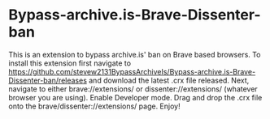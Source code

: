 # Bypass-archive.is-Brave-Dissenter-ban
This is an extension to bypass archive.is' ban on Brave based browsers. To install this extension first navigate to https://github.com/stevew2131BypassArchiveIs/Bypass-archive.is-Brave-Dissenter-ban/releases and download the latest .crx file released. Next, navigate to either brave://extensions/ or dissenter://extensions/ (whatever browser you are using). Enable Developer mode. Drag and drop the .crx file onto the brave/dissenter://extensions/ page. Enjoy!

